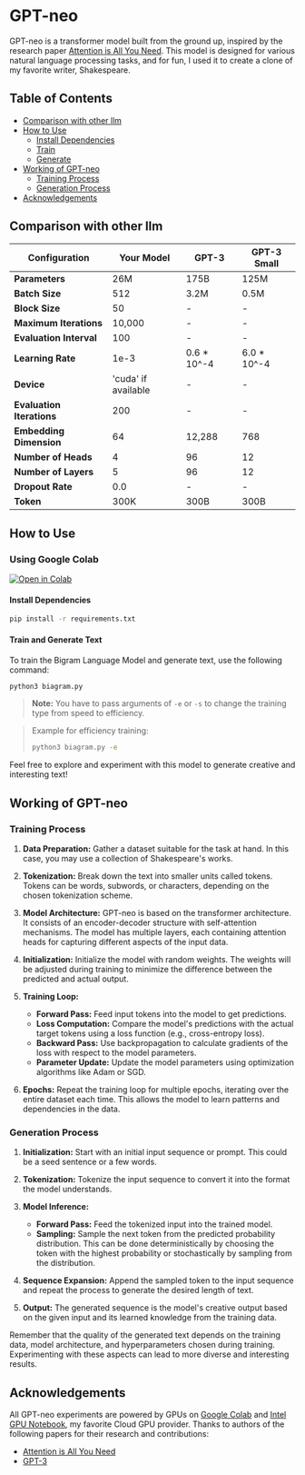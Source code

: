 # GPT-neo

GPT-neo is a transformer model built from the ground up, inspired by the research paper [Attention is All You Need](https://arxiv.org/abs/1706.03762). This model is designed for various natural language processing tasks, and for fun, I used it to create a clone of my favorite writer, Shakespeare.

## Table of Contents
- [Comparison with other llm](#comparison-with-other-llm)
- [How to Use](#how-to-use)
  - [Install Dependencies](#install-dependencies)
  - [Train](#train)
  - [Generate](#generate)
- [Working of GPT-neo](#working-of-gpt-neo)
  - [Training Process](#training-process)
  - [Generation Process](#generation-process)
- [Acknowledgements](#acknowledgements)

## Comparison with other llm


| **Configuration**        | **Your Model**          | **GPT-3**               | **GPT-3 Small**         |
|--------------------------|-------------------------|-------------------------|-------------------------|
| **Parameters**           | 26M                     | 175B                    | 125M                    |
| **Batch Size**           | 512                     | 3.2M                    | 0.5M                    |
| **Block Size**           | 50                      | -                       | -                       |
| **Maximum Iterations**   | 10,000                  | -                       | -                       |
| **Evaluation Interval**  | 100                     | -                       | -                       |
| **Learning Rate**        | 1e-3                    | 0.6 * 10^-4             | 6.0 * 10^-4             |
| **Device**               | 'cuda' if available     | -                       | -                       |
| **Evaluation Iterations**| 200                     | -                       | -                       |
| **Embedding Dimension**  | 64                      | 12,288                  | 768                     |
| **Number of Heads**      | 4                       | 96                      | 12                      |
| **Number of Layers**     | 5                       | 96                      | 12                      |
| **Dropout Rate**         | 0.0                     | -                       | -                       |
| **Token**                | 300K                    | 300B                    | 300B                    |


## How to Use

### Using Google Colab

[![Open in Colab](https://colab.research.google.com/assets/colab-badge.svg)](https://colab.research.google.com/drive/1Vf8llbJoM_ZgbXFw-21pS2PTbYdFbC1n#scrollTo=bIpNCuaoBciV)

#### Install Dependencies

```bash
pip install -r requirements.txt
```

#### Train and Generate Text

To train the Bigram Language Model and generate text, use the following command:

```bash
python3 biagram.py
```

> **Note:** You have to pass arguments of `-e` or `-s` to change the training type from speed to efficiency.

> Example for efficiency training:
> ```bash
> python3 biagram.py -e
> ```

Feel free to explore and experiment with this model to generate creative and interesting text!

## Working of GPT-neo

### Training Process

1. **Data Preparation:** Gather a dataset suitable for the task at hand. In this case, you may use a collection of Shakespeare's works.

2. **Tokenization:** Break down the text into smaller units called tokens. Tokens can be words, subwords, or characters, depending on the chosen tokenization scheme.

3. **Model Architecture:** GPT-neo is based on the transformer architecture. It consists of an encoder-decoder structure with self-attention mechanisms. The model has multiple layers, each containing attention heads for capturing different aspects of the input data.

4. **Initialization:** Initialize the model with random weights. The weights will be adjusted during training to minimize the difference between the predicted and actual output.

5. **Training Loop:**
   - **Forward Pass:** Feed input tokens into the model to get predictions.
   - **Loss Computation:** Compare the model's predictions with the actual target tokens using a loss function (e.g., cross-entropy loss).
   - **Backward Pass:** Use backpropagation to calculate gradients of the loss with respect to the model parameters.
   - **Parameter Update:** Update the model parameters using optimization algorithms like Adam or SGD.

6. **Epochs:** Repeat the training loop for multiple epochs, iterating over the entire dataset each time. This allows the model to learn patterns and dependencies in the data.

### Generation Process

1. **Initialization:** Start with an initial input sequence or prompt. This could be a seed sentence or a few words.

2. **Tokenization:** Tokenize the input sequence to convert it into the format the model understands.

3. **Model Inference:**
   - **Forward Pass:** Feed the tokenized input into the trained model.
   - **Sampling:** Sample the next token from the predicted probability distribution. This can be done deterministically by choosing the token with the highest probability or stochastically by sampling from the distribution.

4. **Sequence Expansion:** Append the sampled token to the input sequence and repeat the process to generate the desired length of text.

5. **Output:** The generated sequence is the model's creative output based on the given input and its learned knowledge from the training data.

Remember that the quality of the generated text depends on the training data, model architecture, and hyperparameters chosen during training. Experimenting with these aspects can lead to more diverse and interesting results.

## Acknowledgements

All GPT-neo experiments are powered by GPUs on [Google Colab](https://colab.research.google.com/) and [Intel GPU Notebook](https://console.cloud.intel.com/), my favorite Cloud GPU provider.
Thanks to authors of the following papers for their research and contributions:
- [Attention is All You Need](https://arxiv.org/abs/1706.03762)
- [GPT-3](https://arxiv.org/abs/2005.14165)
